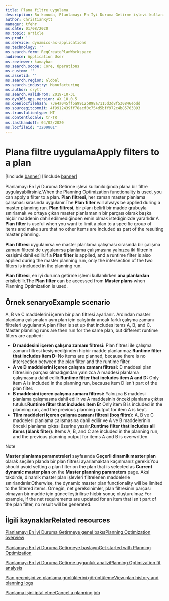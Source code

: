 ```yaml
---
title: Plana filtre uygulama
description: Bu konuda, Planlamayı En İyi Duruma Getirme işlevi kullanıldığında bir planda filtrelerin nasıl kullanılacağı açıklanmaktadır.
author: ChristianRytt
manager: tfehr
ms.date: 01/08/2020
ms.topic: article
ms.prod: ''
ms.service: dynamics-ax-applications
ms.technology: ''
ms.search.form: ReqCreatePlanWorkspace
audience: Application User
ms.reviewer: kamaybac
ms.search.scope: Core, Operations
ms.custom: ''
ms.assetid: ''
ms.search.region: Global
ms.search.industry: Manufacturing
ms.author: crytt
ms.search.validFrom: 2019-10-31
ms.dyn365.ops.version: AX 10.0.5
ms.openlocfilehash: 73e4a045ff5a9912b898a7115d3d8f530846ebdd
ms.sourcegitcommit: 4f9912439ff78acf0c754d5bff972c4b85763093
ms.translationtype: HT
ms.contentlocale: tr-TR
ms.lasthandoff: 04/02/2020
ms.locfileid: "3209801"
---
```

# <a name="apply-filters-to-a-plan"></a><span data-ttu-id="16dec-103">Plana filtre uygulama</span><span class="sxs-lookup"><span data-stu-id="16dec-103">Apply filters to a plan</span></span>

[!include [banner](../../includes/preview-banner.md)]
[!include [banner](../../includes/banner.md)]

<span data-ttu-id="16dec-104">Planlamayı En İyi Duruma Getirme işlevi kullanıldığında plana bir filtre uygulayabilirsiniz.</span><span class="sxs-lookup"><span data-stu-id="16dec-104">When the Planning Optimization functionality is used, you can apply a filter to a plan.</span></span> <span data-ttu-id="16dec-105">**Plan filtresi**, her zaman master planlama çalışması sırasında uygulanır.</span><span class="sxs-lookup"><span data-stu-id="16dec-105">The **Plan filter** will always be applied during a master planning run.</span></span> <span data-ttu-id="16dec-106">**Plan filtresi**, bir planı belirli bir madde grubuyla sınırlamak ve ortaya çıkan master planlamanın bir parçası olarak başka hiçbir maddenin dahil edilmediğinden emin olmak istediğinizde yararlıdır.</span><span class="sxs-lookup"><span data-stu-id="16dec-106">A **Plan filter** is useful when you want to limit a plan to a specific group of items and make sure that no other items are included as part of the resulting master planning.</span></span>

<span data-ttu-id="16dec-107">**Plan filtresi** uygulanırsa ve master planlama çalışması sırasında bir çalışma zamanı filtresi de uygulanırsa planlama çalışmasına yalnızca iki filtrenin kesişimi dahil edilir.</span><span class="sxs-lookup"><span data-stu-id="16dec-107">If a **Plan filter** is applied, and a runtime filter is also applied during the master planning run, only the intersection of the two filters is included in the planning run.</span></span>

<span data-ttu-id="16dec-108">**Plan filtresi**, en iyi duruma getirme işlemi kullanılırken **ana planlardan** erişilebilir.</span><span class="sxs-lookup"><span data-stu-id="16dec-108">The **Plan filter** can be accessed from **Master plans** when Planning Optimization is used.</span></span>

## <a name="example-scenario"></a><span data-ttu-id="16dec-109">Örnek senaryo</span><span class="sxs-lookup"><span data-stu-id="16dec-109">Example scenario</span></span>

<span data-ttu-id="16dec-110">A, B ve C maddelerini içeren bir plan filtresi ayarlanır. Ardından master planlama çalışmaları aynı plan için çalıştırılır ancak farklı çalışma zamanı filtreleri uygulanır:</span><span class="sxs-lookup"><span data-stu-id="16dec-110">A plan filter is set up that includes items A, B, and C. Master planning runs are then run for the same plan, but different runtime filters are applied:</span></span>

- <span data-ttu-id="16dec-111">**D maddesini içeren çalışma zamanı filtresi:** Plan filtresi ile çalışma zamanı filtresi kesişmediğinden hiçbir madde planlanmaz.</span><span class="sxs-lookup"><span data-stu-id="16dec-111">**Runtime filter that includes item D:** No items are planned, because there is no intersection between the plan filter and the runtime filter.</span></span>
- <span data-ttu-id="16dec-112">**A ve D maddelerini içeren çalışma zamanı filtresi:** D maddesi plan filtresinin parçası olmadığından yalnızca A maddesi planlama çalışmasına dahil edilir.</span><span class="sxs-lookup"><span data-stu-id="16dec-112">**Runtime filter that includes item A and D:** Only item A is included in the planning run, because item D isn't part of the plan filter.</span></span>
- <span data-ttu-id="16dec-113">**B maddesini içeren çalışma zamanı filtresi:** Yalnızca B maddesi planlama çalışmasına dahil edilir ve A maddesinin önceki planlama çıktısı tutulur.</span><span class="sxs-lookup"><span data-stu-id="16dec-113">**Runtime filter that includes item B:** Only item B is included in the planning run, and the previous planning output for item A is kept.</span></span>
- <span data-ttu-id="16dec-114">**Tüm maddeleri içeren çalışma zamanı filtresi (boş filtre):** A, B ve C maddeleri planlama çalışmasına dahil edilir ve A ve B maddelerinin önceki planlama çıktısı üzerine yazılır.</span><span class="sxs-lookup"><span data-stu-id="16dec-114">**Runtime filter that includes all items (blank filter):** Items A, B, and C are included in the planning run, and the previous planning output for items A and B is overwritten.</span></span>

> [!NOTE]
> <span data-ttu-id="16dec-115">**Master planlama parametreleri** sayfasında **Geçerli dinamik master plan** olarak seçilen planda bir plan filtresi ayarlamaktan kaçınmanız gerekir.</span><span class="sxs-lookup"><span data-stu-id="16dec-115">You should avoid setting a plan filter on the plan that is selected as **Current dynamic master plan** on the **Master planning parameters** page.</span></span> <span data-ttu-id="16dec-116">Aksi takdirde, dinamik master plan işlevleri filtrelenen maddelerle sınırlandırılır.</span><span class="sxs-lookup"><span data-stu-id="16dec-116">Otherwise, the dynamic master plan functionality will be limited to the filtered items.</span></span> <span data-ttu-id="16dec-117">Örneğin, net gereksinimler, plan filtresinin parçası olmayan bir madde için güncelleştirilirse hiçbir sonuç oluşturulmaz.</span><span class="sxs-lookup"><span data-stu-id="16dec-117">For example, if the net requirements are updated for an item that isn't part of the plan filter, no result will be generated.</span></span>

## <a name="related-resources"></a><span data-ttu-id="16dec-118">İlgili kaynaklar</span><span class="sxs-lookup"><span data-stu-id="16dec-118">Related resources</span></span>

[<span data-ttu-id="16dec-119">Planlamayı En İyi Duruma Getirmeye genel bakış</span><span class="sxs-lookup"><span data-stu-id="16dec-119">Planning Optimization overview</span></span>](planning-optimization-overview.md)

[<span data-ttu-id="16dec-120">Planlamayı En İyi Duruma Getirmeye başlayın</span><span class="sxs-lookup"><span data-stu-id="16dec-120">Get started with Planning Optimization</span></span>](get-started.md)

[<span data-ttu-id="16dec-121">Planlamayı En İyi Duruma Getirme uygunluk analizi</span><span class="sxs-lookup"><span data-stu-id="16dec-121">Planning Optimization fit analysis</span></span>](planning-optimization-fit-analysis.md)

[<span data-ttu-id="16dec-122">Plan geçmişini ve planlama günlüklerini görüntüleme</span><span class="sxs-lookup"><span data-stu-id="16dec-122">View plan history and planning logs</span></span>](plan-history-logs.md)

[<span data-ttu-id="16dec-123">Planlama işini iptal etme</span><span class="sxs-lookup"><span data-stu-id="16dec-123">Cancel a planning job</span></span>](cancel-planning-job.md)
